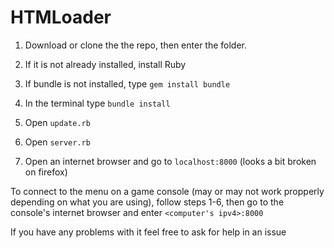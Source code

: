 # HTMLoader

1. Download or clone the the repo, then enter the folder.

2. If it is not already installed, install Ruby

3. If bundle is not installed, type `gem install bundle`

4. In the terminal type `bundle install`

5. Open `update.rb`

6. Open `server.rb`

7. Open an internet browser and go to `localhost:8000` (looks a bit broken on firefox)

To connect to the menu on a game console (may or may not work propperly depending on what you are using), follow steps 1-6, then go to the console's internet browser and enter `<computer's ipv4>:8000`

If you have any problems with it feel free to ask for help in an issue
